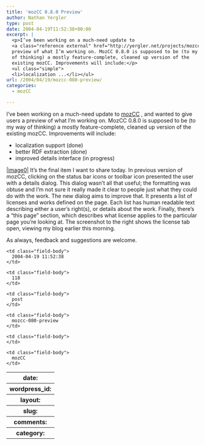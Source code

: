```yaml
---
title: 'mozCC 0.8.0 Preview'
author: Nathan Yergler
type: post
date: 2004-04-19T11:52:38+00:00
excerpt: |
  <p>I’ve been working on a much-need update to
  <a class="reference external" href="http://yergler.net/projects/mozcc">mozCC</a>, and wanted to give users a
  preview of what I’m working on. MozCC 0.8.0 is supposed to be (to my way
  of thinking) a mostly feature-complete, cleaned up version of the
  existing mozCC. Improvements will include:</p>
  <ul class="simple">
  <li>localization ...</li></ul>
url: /2004/04/19/mozcc-080-preview/
categories:
  - mozCC

---
```

I’ve been working on a much-need update to [mozCC][1] , and wanted to give users a preview of what I’m working on. MozCC 0.8.0 is supposed to be (to my way of thinking) a mostly feature-complete, cleaned up version of the existing mozCC. Improvements will include:

<ul class="simple">
  <li>
    localization support (done)
  </li>
  <li>
    better <span class="caps">RDF</span> extraction (done)
  </li>
  <li>
    improved details interface (in progress)
  </li>
</ul>

[|image0|][2] It’s the final item I want to share today. In previous version of mozCC, clicking on the status bar icons or toolbar icon presented the user with a details dialog. This dialog wasn’t all that useful; the formatting was obtuse and I’m not sure it really made it clear to people just what they could do with the work. The new dialog aims to improve that. It presents a list of licenses and works defined on the page. Each list has human readable text describing either a user’s right(s), or details about the work. Finally, there’s a “this page” section, which describes what license applies to the particular page you’re looking at. The screenshot to the right shows the license tab open, viewing my blog earlier this morning.

As always, feedback and suggestions are welcome.

<table class="docutils field-list" frame="void" rules="none">
  <col class="field-name" /> <col class="field-body" /> <tr class="field">
    <th class="field-name">
      date:
    </th>

    <td class="field-body">
      2004-04-19 11:52:38
    </td>
  </tr>

  <tr class="field">
    <th class="field-name">
      wordpress_id:
    </th>

    <td class="field-body">
      118
    </td>
  </tr>

  <tr class="field">
    <th class="field-name">
      layout:
    </th>

    <td class="field-body">
      post
    </td>
  </tr>

  <tr class="field">
    <th class="field-name">
      slug:
    </th>

    <td class="field-body">
      mozcc-080-preview
    </td>
  </tr>

  <tr class="field">
    <th class="field-name">
      comments:
    </th>

    <td class="field-body">
    </td>
  </tr>

  <tr class="field">
    <th class="field-name">
      category:
    </th>

    <td class="field-body">
      mozCC
    </td>
  </tr>
</table>

 [1]: http://yergler.net/projects/mozcc
 [2]: http://www.yergler.net/averages/archives/images/new_details.